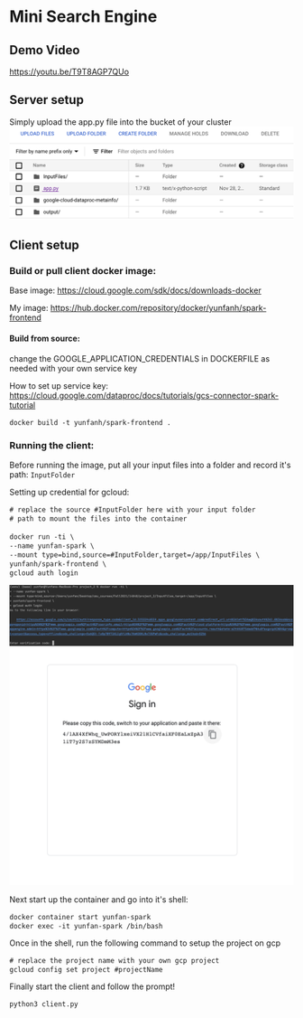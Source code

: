 # Mini Search Engine

## Demo Video
https://youtu.be/T9T8AGP7QUo

## Server setup
Simply upload the app.py file into the bucket of your cluster
![server](./walkthrough/server_upload.png)



## Client setup
### Build or pull client docker image:
Base image: https://cloud.google.com/sdk/docs/downloads-docker

My image: https://hub.docker.com/repository/docker/yunfanh/spark-frontend

#### Build from source:

change the GOOGLE_APPLICATION_CREDENTIALS in DOCKERFILE
as needed with your own service key

How to set up service key:
https://cloud.google.com/dataproc/docs/tutorials/gcs-connector-spark-tutorial
```
docker build -t yunfanh/spark-frontend .
```

### Running the client:

Before running the image, put all your input files into a 
folder and record it's path: `InputFolder`

Setting up credential for gcloud:
```
# replace the source #InputFolder here with your input folder 
# path to mount the files into the container

docker run -ti \
--name yunfan-spark \
--mount type=bind,source=#InputFolder,target=/app/InputFiles \
yunfanh/spark-frontend \
gcloud auth login
```
![container setup 1](./walkthrough/container_1.png)
![container setup 2](./walkthrough/container_2.png)

Next start up the container and go into it's shell:
```
docker container start yunfan-spark
docker exec -it yunfan-spark /bin/bash
```

Once in the shell, run the following command to setup the project
on gcp
```
# replace the project name with your own gcp project
gcloud config set project #projectName
```

Finally start the client and follow the prompt!
````
python3 client.py
````
